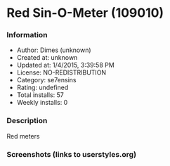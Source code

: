 # Red Sin-O-Meter (109010)

### Information
- Author: Dimes (unknown)
- Created at: unknown
- Updated at: 1/4/2015, 3:39:58 PM
- License: NO-REDISTRIBUTION
- Category: se7ensins
- Rating: undefined
- Total installs: 57
- Weekly installs: 0


### Description
Red meters


### Screenshots (links to userstyles.org)



